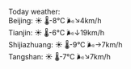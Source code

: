 Today weather:  
Beijing: ☀️   🌡️-8°C 🌬️↘4km/h  
Tianjin: ☀️   🌡️-6°C 🌬️↓19km/h  
Shijiazhuang: ☀️   🌡️-9°C 🌬️→7km/h  
Tangshan: ☀️   🌡️-7°C 🌬️↘7km/h  
